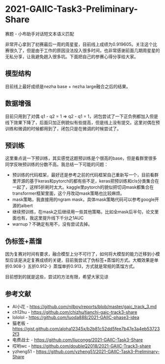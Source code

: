 # 2021-GAIIC-Task3-Preliminary-Share

赛题 - 小布助手对话短文本语义匹配

非常开心拿到了初赛最后一周的周星星，目前线上成绩为0.919605。关注这个比赛很久了，但是由于工作的原因没法投入很多时间，也非常感谢前面几期周星星的无私分享，让我避免趟入很多坑。下面把自己的参赛心得分享给大家。

## 模型结构
目前线上最好成绩是nezha base + nezha large融合之后的结果。

## 数据增强
目前只用到了对偶 q1 - q2 = 1 => q2 - q1 = 1，闭包尝试了一下正负例都加入但是线下效果下降了，后面只加正例貌似有些提高，但是线上没有提交。这里对偶在预训练和微调的时候都用到了，闭包只是在微调的时候尝试了。

## 预训练
这里重点说一下预训练，其实感觉这题预训练是个很高的base，但是看群里很多同学反映预训练的分数不高。我总结一下可能的问题：
- 预训练的代码框架，最好还是参考之前的代码框架自己重新写一个，目前看群里开源的基于keras和pytorch的都有些不足，keras把预训练和cls分类集合在一起了，这样5折耗时太大。kaggle里pytorch的貌似把切词mask都集合在transformer框架里面，这个月改动mask策略也比较麻烦。
- mask策略，我直接用的ngram mask，具体mask策略代码可以参考google开源的albert
- 继续预训练，在mask之后继续用一些其他策略，比如全mask后半句，论文里面也有，我这里提升线下千分之1AUC
- warnup？不确定有用不，没有尝试去掉。

## 伪标签+蒸馏
因为复赛对时间有要求，融合模型上分不可行了，如何将大模型的能力迁移到小模型应该是决定复赛成绩的关键，目前我尝试了伪标签+蒸馏的方式。大概效果是单折0.908-》五折0.912-》蒸馏单折0.913，方式就是常规的蒸馏方式。

目前想到的就是这些，尝试的方法有限，希望大家见谅

## 参考文献
- AI小花 - https://github.com/nilboy/reports/blob/master/gaic_track_3.md
- ch12hu - https://github.com/chizhu/tianchi-gaic-track3-share
- lololol - https://github.com/luoda888/2021-GAIIC-phase3-idea
- 猫老板 - https://gist.github.com/aloha12345x/b2b81c52dd5fee7b47e3a4eb537232f3
- 电费战士 - https://github.com/liucongg/2021-GAIIC-Task3-Share
- 哎哟wc - https://github.com/doubleQ2018/2021-GAIIC-Track3-share
- yzheng51 - https://github.com/yzheng51/2021-GAIIC-Task3-Preliminary-Share
